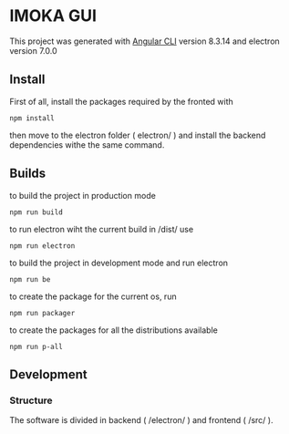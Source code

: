 # IMOKA GUI

This project was generated with [Angular CLI](https://github.com/angular/angular-cli) version 8.3.14 and electron version 7.0.0

## Install
First of all, install the packages required by the fronted with 
```
npm install
```

then move to the electron folder ( electron/ ) and install the backend dependencies withe the same command.

## Builds 
to build the project in production mode
```
npm run build
```
to run electron wiht the current build in /dist/ use
```
npm run electron
``` 
to build the project in development mode and run electron
```
npm run be
```
to create the package for the current os, run
```
npm run packager
```
to create the packages for all the distributions available
```
npm run p-all
```
## Development

### Structure
The software is divided in backend ( /electron/ ) and frontend ( /src/ ).
 
